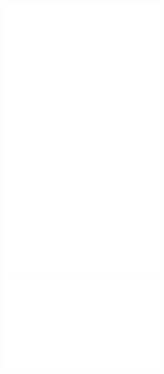 ![](https://raw.githubusercontent.com/Ujwal6702/github-stats/master/generated/overview.svg#gh-dark-mode-only) ![](https://raw.githubusercontent.com/Ujwal6702/github-stats/master/generated/languages.svg#gh-dark-mode-only)
![](https://raw.githubusercontent.com/Ujwal6702/github-stats/master/generated/overview.svg#gh-light-mode-only) ![](https://raw.githubusercontent.com/Ujwal6702/github-stats/master/generated/languages.svg#gh-light-mode-only)
